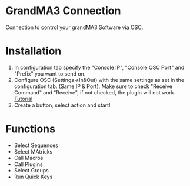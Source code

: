 # GrandMA3 Connection
Connection to control your grandMA3 Software via OSC.

# Installation
1. In configuration tab specify the "Console IP", "Console OSC Port" and "Prefix" you want to send on.
2. Configure OSC (Settings->In&Out) with the same settings as set in the configuration tab. (Same IP & Port). Make sure to check "Receive Command" and "Receive", if not checked, the plugin will not work. [Tutorial](https://help2.malighting.com/Page/grandMA3/remote_inputs_osc/en/1.8)
3. Create a button, select action and start!

# Functions
- Select Sequences
- Select MAtricks
- Call Macros
- Call Plugins
- Select Groups
- Run Quick Keys